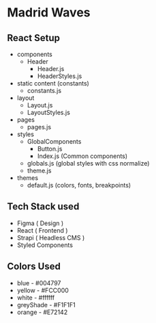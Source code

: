 # Madrid Waves

## React Setup

- components
  - Header
    - Header.js
    - HeaderStyles.js
- static content (constants)
  - constants.js
- layout
  - Layout.js
  - LayoutStyles.js
- pages
  - pages.js
- styles
  - GlobalComponents
    - Button.js
    - Index.js (Common components)
  - globals.js (global styles with css normalize)
  - theme.js
- themes
  - default.js (colors, fonts, breakpoints)

## Tech Stack used

- Figma ( Design )
- React ( Frontend )
- Strapi ( Headless CMS )
- Styled Components

## Colors Used

- blue - #004797
- yellow - #FCC000
- white - #ffffff
- greyShade - #F1F1F1
- orange - #E72142
